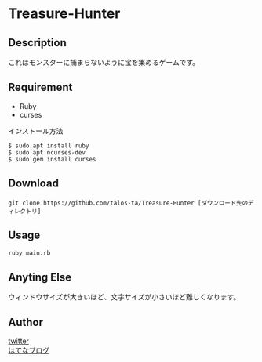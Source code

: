 # Treasure-Hunter

## Description
これはモンスターに捕まらないように宝を集めるゲームです。

## Requirement
* Ruby
* curses  

インストール方法   
``` 
$ sudo apt install ruby
$ sudo apt ncurses-dev
$ sudo gem install curses
```

## Download
`git clone https://github.com/talos-ta/Treasure-Hunter [ダウンロード先のディレクトリ]`

## Usage
`ruby main.rb`

## Anyting Else
ウィンドウサイズが大きいほど、文字サイズが小さいほど難しくなります。

## Author
[twitter](https://twitter.com/talosta_/)  
[はてなブログ](https://talosta.hatenablog.com/)
